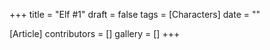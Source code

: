 +++
title = "Elf #1"
draft = false
tags = [Characters]
date = ""

[Article]
contributors = []
gallery = []
+++